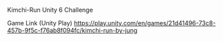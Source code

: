 Kimchi-Run
Unity 6 Challenge

Game Link (Unity Play)
https://play.unity.com/en/games/21d41496-73c8-457b-9f5c-f76ab8f094fc/kimchi-run-by-jung
